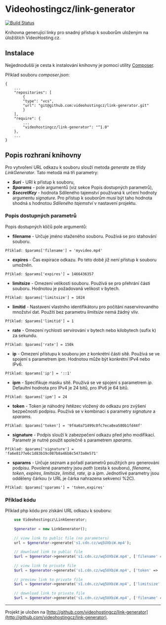 # Videohostingcz/link-generator

[![Build Status](https://travis-ci.org/videohostingcz/link-generator.svg?branch=master)](https://travis-ci.org/videohostingcz/link-generator)

Knihovna generující linky pro snadný přístup k souborům uloženým na úložištích VideoHosting.cz.

## Instalace
Nejjednodušší je cesta k instalování knihovny je pomocí utility [Composer](http://getcomposer.org/).

Příklad souboru *composer.json*:

```
{
	...
	"repositories": [
	    {
		"type": "vcs",
		"url": "git@github.com:videohostingcz/link-generator.git"
	    }
	],
	"require": {
        ...
		"videohostingcz/link-generator": "^1.0"
	},
	...
}
```

## Popis rozhraní knihovny
Pro vytvoření URL odkazu k souboru slouží metoda *generate* ze třídy *LinkGenerator*. Tato metodá má tři parametry:
* ***$uri*** - URI k přístup k souboru,
* ***$params*** - pole argumentů (viz sekce Popis dostupných parametrů),
* ***$secretKey*** - hodnota Sdíleného tajemství používaná k určení hodnoty argumentu *signature*. Pro přístup k souborům musí být taho hodnota shodná s hodnotou *Sdíleného tajemství* v nastavení projektu.

### Popis dostupných parametrů 
Popis dostupných klíčů pole argumentů:
* **filename** - Určuje jméno staženého souboru. Používá se pro stahování souboru.

```Příklad: $params['filename'] = 'myvideo.mp4'```
* **expires** - Čas expirace odkazu. Po této době již není přístup k souboru umožněn.

```Příklad: $params['expires'] = 1466436357```
* **limitsize** - Omezení velikosti souboru. Používá se pro přehrání části souboru. Hodnotou je požadovaná velikost v bytech.

```Příklad: $params['limitsize'] = 1024```
* **limitid** - Nastavení vlastního identifikátoru pro počítání naservírovaného množství dat. Použití bez parametru *limitsize* nemá žádný vliv.

```Příklad: $params['limitid'] = 1```
* **rate** - Omezení rychlosti servírování v bytech nebo kilobytech (sufix k) za sekundu.

```Příklad: $params['rate'] = 150k```
* **ip** - Omezení přístupu k souboru jen z konkrétní části sítě. Používá se ve spojení s parametrem *ipm*. Hodnotou může být konkrétní IPv4 nebo IPv6.

```Příklad: $params['ip'] = '::1'```
* **ipm** - Specifikuje masku sítě. Používá se ve spojení s parametrem *ip*. Defaultní hodnota pro IPv4 je 24 bitů, pro IPv6 je 64 bitů.

```Příklad: $params['ipm'] = 24```
* **token** - Token je náhodný řetězec vložený do odkazu pro zvýšení bezpečnosti podpisu. Používá se v kombinaci s parametry *signature* a *sparams*.

```Příklad: $params['token'] = '9f4a6a71499c0fc7eca8ea580b1fd44f'```
* **signature** - Podpis slouží k zabezpečení odkazu před jeho modifikací. Parametr je nutné použít společně s parametrem *sparams*. 

```Příklad: $params['signature'] = 'fa6e8177e6c1d83b19c087b8a46b8c5473a8e571'```
* **sparams** - Určuje seznam a pořadí parametrů použitých pro generování podpisu. Povolené parametry jsou *path* (cesta k souboru), *filename*, *token*, *expires*, *limitsize*, *limitid*, *rate*, *ip* a *ipm*. Jednotlivé parametry jsou odděleny čárkou (v URL je čárka nahrazena sekvencí %2C).

```Příklad: $params['sparams'] = 'token,expires'```

### Příklad kódu
Příklad php kódu pro získání URL odkazu k souboru:
```php
    use Videohostingcz\LinkGenerator;
    
    $generator = new LinkGenerator();
    
    // view link to public file (no parameters)
    url = $generator->generate('s1.cdn.cz/wq5UXbiW.mp4');
    
    // download link to public file
    $url = $generator->generate('s1.cdn.cz/wq5UXbiW.mp4', ['filename' => 'myvideo.mp4']);
    
    // view link to private file
    $url = $generator->generate('s1.cdn.cz/wq5UXbiW.mp4', ['token' => '9f4a6a71499', 'sparams' => 'token,path'], 'secretKey');
    
    // preview link to private file
    $url = $generator->generate('s1.cdn.cz/wq5UXbiW.mp4', ['limitsize' => 10485760, 'token' => '9f4a6a71499', 'sparams' => 'token,path'], 'secretKey');
    
    // download link to private file
    $url = $generator->generate('s1.cdn.cz/wq5UXbiW.mp4', ['filename' => 'myvideo.mp4', 'token' => '9f4a6a71499', 'sparams' => 'token,path'], 'secretKey');
```


-----
Projekt je uložen na [http://github.com/videohostingcz/link-generator](http://github.com/videohostingcz/link-generator).
